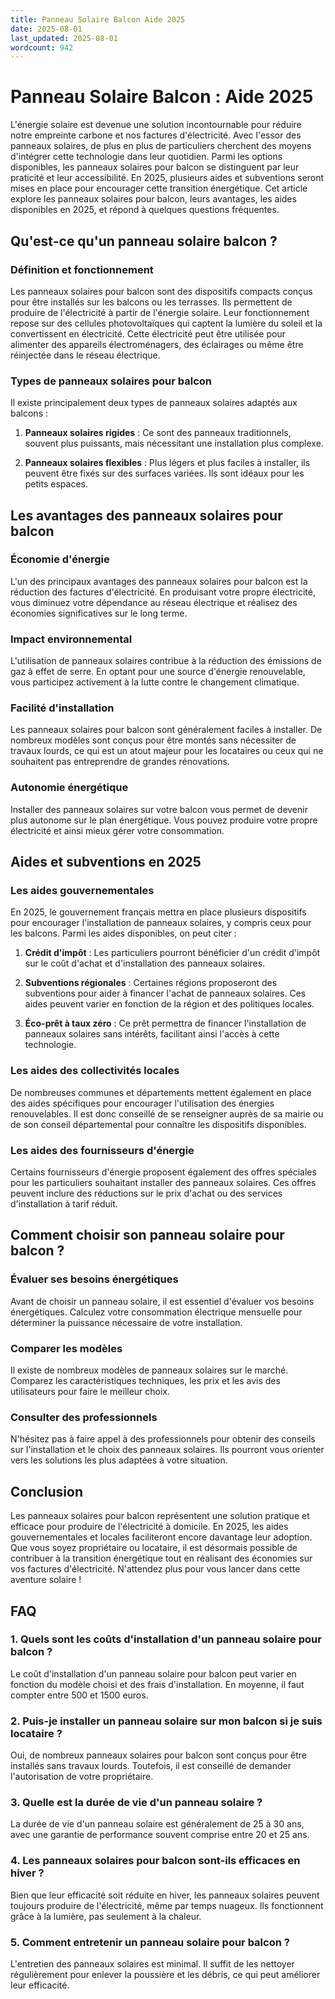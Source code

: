 ```yaml
---
title: Panneau Solaire Balcon Aide 2025
date: 2025-08-01
last_updated: 2025-08-01
wordcount: 942
---
```


# Panneau Solaire Balcon : Aide 2025

L'énergie solaire est devenue une solution incontournable pour réduire notre empreinte carbone et nos factures d'électricité. Avec l'essor des panneaux solaires, de plus en plus de particuliers cherchent des moyens d'intégrer cette technologie dans leur quotidien. Parmi les options disponibles, les panneaux solaires pour balcon se distinguent par leur praticité et leur accessibilité. En 2025, plusieurs aides et subventions seront mises en place pour encourager cette transition énergétique. Cet article explore les panneaux solaires pour balcon, leurs avantages, les aides disponibles en 2025, et répond à quelques questions fréquentes.

## Qu'est-ce qu'un panneau solaire balcon ?

### Définition et fonctionnement

Les panneaux solaires pour balcon sont des dispositifs compacts conçus pour être installés sur les balcons ou les terrasses. Ils permettent de produire de l'électricité à partir de l'énergie solaire. Leur fonctionnement repose sur des cellules photovoltaïques qui captent la lumière du soleil et la convertissent en électricité. Cette électricité peut être utilisée pour alimenter des appareils électroménagers, des éclairages ou même être réinjectée dans le réseau électrique.

### Types de panneaux solaires pour balcon

Il existe principalement deux types de panneaux solaires adaptés aux balcons :

1. **Panneaux solaires rigides** : Ce sont des panneaux traditionnels, souvent plus puissants, mais nécessitant une installation plus complexe.
   
2. **Panneaux solaires flexibles** : Plus légers et plus faciles à installer, ils peuvent être fixés sur des surfaces variées. Ils sont idéaux pour les petits espaces.

## Les avantages des panneaux solaires pour balcon

### Économie d'énergie

L'un des principaux avantages des panneaux solaires pour balcon est la réduction des factures d'électricité. En produisant votre propre électricité, vous diminuez votre dépendance au réseau électrique et réalisez des économies significatives sur le long terme.

### Impact environnemental

L'utilisation de panneaux solaires contribue à la réduction des émissions de gaz à effet de serre. En optant pour une source d'énergie renouvelable, vous participez activement à la lutte contre le changement climatique.

### Facilité d'installation

Les panneaux solaires pour balcon sont généralement faciles à installer. De nombreux modèles sont conçus pour être montés sans nécessiter de travaux lourds, ce qui est un atout majeur pour les locataires ou ceux qui ne souhaitent pas entreprendre de grandes rénovations.

### Autonomie énergétique

Installer des panneaux solaires sur votre balcon vous permet de devenir plus autonome sur le plan énergétique. Vous pouvez produire votre propre électricité et ainsi mieux gérer votre consommation.

## Aides et subventions en 2025

### Les aides gouvernementales

En 2025, le gouvernement français mettra en place plusieurs dispositifs pour encourager l'installation de panneaux solaires, y compris ceux pour les balcons. Parmi les aides disponibles, on peut citer :

1. **Crédit d'impôt** : Les particuliers pourront bénéficier d'un crédit d'impôt sur le coût d'achat et d'installation des panneaux solaires.

2. **Subventions régionales** : Certaines régions proposeront des subventions pour aider à financer l'achat de panneaux solaires. Ces aides peuvent varier en fonction de la région et des politiques locales.

3. **Éco-prêt à taux zéro** : Ce prêt permettra de financer l'installation de panneaux solaires sans intérêts, facilitant ainsi l'accès à cette technologie.

### Les aides des collectivités locales

De nombreuses communes et départements mettent également en place des aides spécifiques pour encourager l'utilisation des énergies renouvelables. Il est donc conseillé de se renseigner auprès de sa mairie ou de son conseil départemental pour connaître les dispositifs disponibles.

### Les aides des fournisseurs d'énergie

Certains fournisseurs d'énergie proposent également des offres spéciales pour les particuliers souhaitant installer des panneaux solaires. Ces offres peuvent inclure des réductions sur le prix d'achat ou des services d'installation à tarif réduit.

## Comment choisir son panneau solaire pour balcon ?

### Évaluer ses besoins énergétiques

Avant de choisir un panneau solaire, il est essentiel d'évaluer vos besoins énergétiques. Calculez votre consommation électrique mensuelle pour déterminer la puissance nécessaire de votre installation.

### Comparer les modèles

Il existe de nombreux modèles de panneaux solaires sur le marché. Comparez les caractéristiques techniques, les prix et les avis des utilisateurs pour faire le meilleur choix.

### Consulter des professionnels

N'hésitez pas à faire appel à des professionnels pour obtenir des conseils sur l'installation et le choix des panneaux solaires. Ils pourront vous orienter vers les solutions les plus adaptées à votre situation.

## Conclusion

Les panneaux solaires pour balcon représentent une solution pratique et efficace pour produire de l'électricité à domicile. En 2025, les aides gouvernementales et locales faciliteront encore davantage leur adoption. Que vous soyez propriétaire ou locataire, il est désormais possible de contribuer à la transition énergétique tout en réalisant des économies sur vos factures d'électricité. N'attendez plus pour vous lancer dans cette aventure solaire !

## FAQ

### 1. Quels sont les coûts d'installation d'un panneau solaire pour balcon ?

Le coût d'installation d'un panneau solaire pour balcon peut varier en fonction du modèle choisi et des frais d'installation. En moyenne, il faut compter entre 500 et 1500 euros.

### 2. Puis-je installer un panneau solaire sur mon balcon si je suis locataire ?

Oui, de nombreux panneaux solaires pour balcon sont conçus pour être installés sans travaux lourds. Toutefois, il est conseillé de demander l'autorisation de votre propriétaire.

### 3. Quelle est la durée de vie d'un panneau solaire ?

La durée de vie d'un panneau solaire est généralement de 25 à 30 ans, avec une garantie de performance souvent comprise entre 20 et 25 ans.

### 4. Les panneaux solaires pour balcon sont-ils efficaces en hiver ?

Bien que leur efficacité soit réduite en hiver, les panneaux solaires peuvent toujours produire de l'électricité, même par temps nuageux. Ils fonctionnent grâce à la lumière, pas seulement à la chaleur.

### 5. Comment entretenir un panneau solaire pour balcon ?

L'entretien des panneaux solaires est minimal. Il suffit de les nettoyer régulièrement pour enlever la poussière et les débris, ce qui peut améliorer leur efficacité.